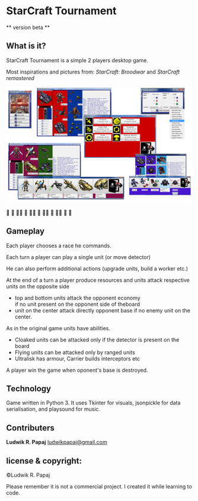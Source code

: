 # StarCraft Tournament 
** version beta **

## What is it?
StarCraft Tournament is a simple 2 players desktop game.

Most inspirations and pictures from: *StarCraft: Broodwar* and *StarCraft remastered*

![GitHub Logo](SCT_photo.png)

:rocket: :rocket: :rocket::rocket: :rocket: :rocket::rocket: :rocket: :rocket::rocket: :rocket: :rocket::rocket: :rocket: :rocket:


## Gameplay
Each player chooses a race he commands.

Each turn a player can play a single unit (or move detector)

He can  also perform additional actions (upgrade units, build a worker etc.)

At the end of a turn a player produce resources and 
units attack respective units on the opposite side
 * top and bottom units attack the opponent economy  
 if no unit present on  the opponent side of theboard
 * unit on the center attack directly opponent base 
 if no enemy unit on the center.
 
As in the original game units have abilities. 
 * Cloaked units can be attacked only 
 if the detector is present on the board
 * Flying units can be attacked only by ranged units
 * Ultralisk has armour, Carrier builds interceptors etc
 
A player win the game when oponent's base is destroyed.

## Technology
Game written in Python 3.
It uses Tkinter for visuals, jsonpickle for data serialisation, and playsound for music.

## Contributers
**Ludwik R. Papaj** <ludwikpapaj@gmail.com>

## license & copyright:
©Ludwik R. Papaj

Please remember it is  not a commercial project. I created it while learning to code.





